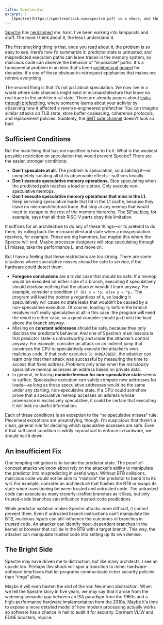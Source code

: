 ```yaml
---
title: Spectacular
excerpt: |
   [Spectre](https://spectreattack.com/spectre.pdf) is a shock, and the architectural implications seem unbounded. The weirdest part is that it’s not clear what the next generation of CPUs should do in response. Here are a few possibilities, but there are no easy answers.
---
```

[Spectre][] has [nerdsniped][xkcd356] me, hard. I've been walking into lampposts and stuff. The more I think about it, the less I understand it.

[xkcd356]: https://xkcd.com/356/
[spectre]: https://spectreattack.com/spectre.pdf

The first shocking thing is that, once you read about it, the problem is so easy to see. Here’s how I’d summarize it: predictor state is untrusted, and mispredicted execution paths can leave traces in the memory system, so malicious code can observe the behavior of “impossible” paths. It's a fundamental problem in an idea that's been [architectural gospel][speculation] for decades. It's one of those obvious-in-retrospect epiphanies that makes me rethink everything.

The second thing is that it’s not just about speculation. We now live in a world where side channels might exist in microarchitecture that leave no real trace in the architectural state. There are already papers about [leaks through prefetching][pfsc], where someone learns about your activity by observing how it affected a reverse-engineered prefetcher. You can imagine similar attacks on TLB state, store buffer coalescing, coherence protocols, and replacement policies. Suddenly, the [SMT side channel][htch] doesn't look so bad.

[pfsc]: https://dl.acm.org/citation.cfm?id=2978356
[htch]: http://www.daemonology.net/hyperthreading-considered-harmful/
[speculation]: https://books.google.com/books?id=XX69oNsazH4C&q=Speculation#v=snippet&q=Speculation&f=false

## Sufficient Conditions

But the main thing that has me mystified is how to fix it. What is the weakest possible restriction on speculation that would prevent Spectre?
There are the easier, stronger conditions:

- **Don’t speculate at all.** The problem is speculation, so disabling it—or completely isolating all of its observable effects—suffices trivially.
- **Don’t execute speculative memory operations.** Stop speculating when the predicted path reaches a load or a store. Only execute non-speculative memops.
- **Don’t execute speculative memory operations that miss in the L1.** Keep servicing speculative loads that hit in the L1 cache, because they leave no microarchitectural trace. But stop at any memop that would need to escape to the rest of the memory hierarchy. The [SiFive blog][s5statement], for example, says that all their RISC-V parts obey this limitation.

[s5statement]: https://www.sifive.com/blog/2018/01/05/sifive-statement-on-meltdown-and-spectre/

It suffices for an architecture to do any of these things—or to pretend to do them, by rolling back the microarchitectural state when a misspeculation resolves, for example. These are big hammers, but maybe this where the Spectre will end. Maybe processor designers will stop speculating through L1 misses, take the performance L, and move on.

But I have a feeling that these restrictions are too strong. There are some situations where speculative misses *should* be safe to service, if the hardware could detect them:

- **Foregone conclusions** are a trivial case that should be safe. If a memop would be executed on either side of a branch, executing it speculatively should disclose nothing that the attacker wouldn’t learn anyway. For example, consider a condition `if (b) x = *p; else y = *p;`. The program will load the pointer `p` regardless of `b`, so loading it speculatively will cause no state leaks that wouldn’t be caused by a non-speculative execution. Of course, loading `*p` before the branch resolves isn’t really speculative at all in this case: the program will need the result in either case, so a good compiler should just hoist the load above the branch anyway.
- Missing on **constant addresses** should be safe, because they only disclose the predictor’s behavior. And one of Spectre’s main lessons is that predictor state is untrustworthy and under the attacker’s control anyway. For example, consider an attack on an indirect jump that convinces the CPU to speculatively execute the attacker’s own malicious code. If that code executes `ld 0xDEADBEEF`, the attacker can learn only that their attack was successful by measuring the time to access that fixed address. Problems only arise when the maliciously speculative memop accesses an address based on private data.
- In general, enforcing **noninterference for non-speculative state** seems to suffice. Speculative execution can safely compute new addresses for loads—as long as those speculative addresses would be the same under any starting, non-speculative state. If a CPU could somehow prove that a speculative memop accesses an address whose provenance is exclusively speculative, it could be certain that executing it will leak no useful information.

Each of these conditions is an exception to the “no speculative misses” rule. Piecemeal exceptions are unsatisfying, though. I’m suspicious that there’s a clean, general rule for deciding which speculative accesses are safe. Even if that sufficient condition is wildly impractical to enforce in hardware, we should nail it down.

## An Insufficient Fix

One tempting mitigation is to isolate the predictor state. The proof-of-concept attacks we know about rely on the attacker’s ability to manipulate the predictor into mispredicting in useful ways. Without BTB collisions, malicious code would not be able to “mistrain” the predictor to bend it to its will. For example, consider an architecture that flushes the BTB or swaps its state when transitioning between trusted and untrusted code. The untrusted code can execute as many cleverly-crafted branches as it likes, but only trusted-code branches can influence trusted-code predictions.

While predictor isolation makes Spectre attacks more difficult, it connot prevent them. Even if untrusted branch instructions can’t manipulate the BTB, malicious *inputs* can still influence the outcomes of branches in *trusted* code. An attacker can identify input-dependent branches in the kernel or browser that collide in the BTB with a target branch. This way, the attacker can manipulate trusted code into setting up its own demise.

## The Bright Side

Spectre may have driven me to distraction, but like many architects, I see an upside too.
Perhaps this shock will spur a transition to richer hardware–software interfaces that let programs communicate richer security policies than “rings” allow.

Maybe it will even hasten the end of the von Neumann abstraction. When we tell the Spectre story in five years, we may say that it arose from the widening semantic gap between an ISA paradigm from the 1960s and a high-performance hardware implementation from the 2010s. Maybe it's time to expose a more detailed model of how modern processing actually works so software has a chance in hell to audit it for security. Dormant VLIW and EDGE boosters, rejoice.